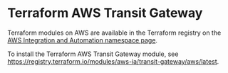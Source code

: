 # Terraform AWS Transit Gateway

Terraform modules on AWS are available in the Terraform registry on the [AWS Integration and Automation namespace page](https://registry.terraform.io/namespaces/aws-ia).

To install the Terraform AWS Transit Gateway module, see https://registry.terraform.io/modules/aws-ia/transit-gateway/aws/latest.
